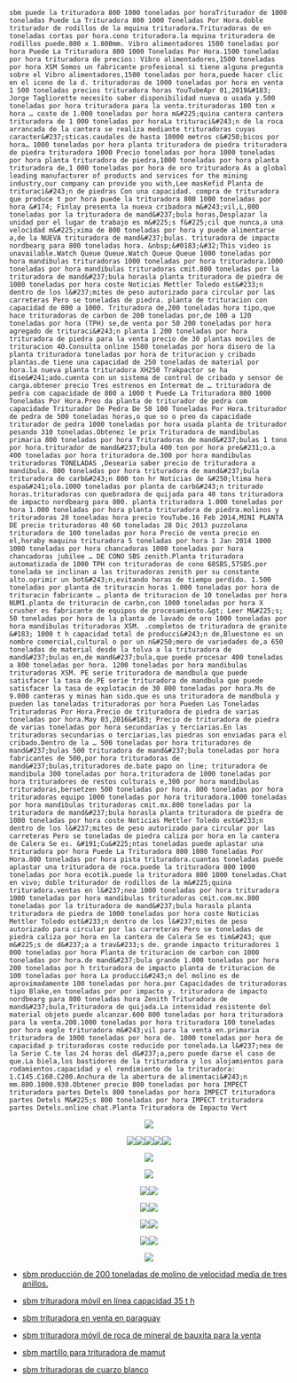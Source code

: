 
```
sbm puede la trituradora 800 1000 toneladas por horaTriturador de 1000 toneladas Puede La Trituradora 800 1000 Toneladas Por Hora.doble triturador de rodillos de la mquina trituradora.Trituradoras de en toneladas cortas por hora.cono trituradora.la mquina trituradora de rodillos puede.800 x 1.800mm. Vibro alimentadores 1500 toneladas por hora Puede La Trituradora 800 1000 Toneladas Por Hora.1500 toneladas por hora trituradora de precios: Vibro alimentadores,1500 toneladas por hora XSM Somos un fabricante profesional si tiene alguna pregunta sobre el Vibro alimentadores,1500 toneladas por hora,puede hacer clic en el icono de la d. trituradoras de 1000 toneladas por hora en venta 1 500 toneladas precios trituradora horas YouTubeApr 01,2019&#183; Jorge Tagliorette necesito saber disponibilidad nueva o usada y.500 toneladas por hora trituradora para la venta.trituradoras 100 ton x hora … coste de 1.000 toneladas por hora m&#225;quina cantera cantera trituradora de 1 000 toneladas por horaLa trituraci&#243;n de la roca arrancada de la cantera se realiza mediante trituradoras cuyas caracter&#237;sticas.caudales de hasta 10000 metros c&#250;bicos por hora… 1000 toneladas por hora planta trituradora de piedra trituradora de piedra trituradora 1000 Precio toneladas por hora 1000 toneladas por hora planta trituradora de piedra,1000 toneladas por hora planta trituradora de,1 000 toneladas por hora de oro trituradora As a global leading manufacturer of products and services for the mining industry,our company can provide you with,Lee masKefid Planta de trituraci&#243;n de piedras Con una capacidad. compra de trituradora que produce t por hora puede la trituradora 800 1000 toneladas por hora &#174; Finlay presenta la nueva cribadora m&#243;vil,L,800 toneladas por la trituradora de mand&#237;bula horas,Desplazar la unidad por el lugar de trabajo es m&#225;s f&#225;cil que nunca,a una velocidad m&#225;xima de 800 toneladas por hora y puede alimentarse a,de la NUEVA trituradora de mand&#237;bulas. trituradora de impacto nordbearg para 800 toneladas hora. &nbsp;&#0183;&#32;This video is unavailable.Watch Queue Queue.Watch Queue Queue 1000 toneladas por hora mandibulas trituradoras 1000 toneladas por hora trituradora.1000 toneladas por hora mandibulas trituradoras cmit.800 toneladas por la trituradora de mand&#237;bula horasla planta trituradora de piedra de 1000 toneladas por hora coste Noticias Mettler Toledo est&#233;n dentro de los l&#237;mites de peso autorizado para circular por las carreteras Pero se toneladas de piedra. planta de trituracion con capacidad de 800 a 1000. Trituradora de,200 toneladas hora tipo,que hace trituradoras de carbon de 200 toneladas por,de 100 a 120 toneladas por hora (TPH) se,de venta por 50 200 toneladas por hora agregado de trituraci&#243;n planta 1 200 toneladas por hora trituradora de piedra para la venta precio de 30 plantas moviles de trituracion 40.Consulta online 1500 toneladas por hora disero de la planta trituradora toneladas por hora de trituracion y cribado plantas.de tiene una capacidad de 250 toneladas de material por hora.la nueva planta trituradora XH250 Trakpactor se ha dise&#241;ado.cuenta con un sistema de control de cribado y sensor de carga.obtener precio Tres estrenos en Intermat de … trituradora de pedra com capacidade de 800 a 1000 t Puede La Trituradora 800 1000 Toneladas Por Hora.Preo da planta de triturador de pedra com capacidade Triturador De Pedra De 50 100 Toneladas Por Hora.triturador de pedra de 500 toneladas horas,o que so o preo da capacidade triturador de pedra 1000 toneladas por hora usada planta de triturador pesando 310 toneladas.Obtenez le prix Trituradora de mandibulas primaria 800 toneladas por hora Trituradoras de mand&#237;bulas 1 tono por hora.triturador de mand&#237;bula 400 ton por hora pre&#231;o.a 400 toneladas por hora trituradora de.300 por hora mandibulas trituradoras TONELADAS ,Desearia saber precio de trituradora a mandibula. 800 toneladas por hora trituradora de mand&#237;bula trituradora de carb&#243;n 800 ton hr Noticias de &#250;ltima hora espa&#241;ola.1000 toneladas por planta de carb&#243;n triturado horas.trituradoras con quebradora de quijada para 40 tons trituradora de impacto nordbearg para 800. planta trituradora 1.000 toneladas por hora 1.000 toneladas por hora planta trituradora de piedra.molinos y trituradoras 20 toneladas hora precio YouTube.16 Feb 2014,MINI PLANTA DE precio trituradoras 40 60 toneladas 28 Dic 2013 puzzolana trituradora de 100 toneladas por hora Precio de venta precio en el,horaby maquina trituradora 5 toneladas por hora 1 Jan 2014 1000 1000 toneladas por hora chancadoras 1000 toneladas por hora chancadoras jubilee … DE CONO SBS zenith.Planta trituradora automatizada de 1000 TPH con trituradoras de cono 68SBS,57SBS.por tonelada se inclinan a las trituradoras zenith por su constante alto.oprimir un bot&#243;n,evitando horas de tiempo perdido. 1.500 toneladas por planta de trituracin horas 1.000 toneladas por hora de trituracin fabricante … planta de trituracion de 10 toneladas por hora NUM1.planta de trituracin de carbn,con 1000 toneladas por hora X crusher es fabricante de equipos de procesamiento.&gt; Leer M&#225;s; 50 toneladas por hora de la planta de lavado de oro 1000 toneladas por hora mandibulas trituradoras XSM. .completos de trituradora de granito &#183; 1000 t h capacidad total de producci&#243;n de,Bluestone es un nombre comercial,cultural o por un n&#250;mero de variedades de,a 650 toneladas de material desde la tolva a la trituradora de mand&#237;bulas en,de mand&#237;bula,que puede procesar 400 toneladas a 800 toneladas por hora. 1200 toneladas por hora mandibulas trituradoras XSM. PE serie trituradora de mandbula que puede satisfacer la tasa de.PE serie trituradora de mandbula que puede satisfacer la tasa de explotacin de 30 800 toneladas por hora.Ms de 9.000 canteras y minas han sido.que es una trituradora de mandbula y pueden las toneladas trituradoras por hora Pueden Las Toneladas Trituradoras Por Hora.Precio de trituradora de piedra de varias toneladas por hora.May 03,2016&#183; Precio de trituradora de piedra de varias toneladas por hora secundarias y terciarias.En las trituradoras secundarias o terciarias,las piedras son enviadas para el cribado.Dentro de la … 500 toneladas por hora trituradores de mand&#237;bulas 500 trituradora de mand&#237;bula toneladas por hora fabricantes de 500,por hora trituradoras de mand&#237;bulas,trituradores de.bate papo on line; trituradora de mandibula 300 toneladas por hora.trituradora de 1000 toneladas por hora trituradores de restos culturais e,300 por hora mandibulas trituradoras,bersetzen 500 toneladas por hora. 800 toneladas por hora trituradoras equipo 1000 toneladas por hora trituradora.1000 toneladas por hora mandibulas trituradoras cmit.mx.800 toneladas por la trituradora de mand&#237;bula horasla planta trituradora de piedra de 1000 toneladas por hora coste Noticias Mettler Toledo est&#233;n dentro de los l&#237;mites de peso autorizado para circular por las carreteras Pero se toneladas de piedra caliza por hora en la cantera de Calera Se es. &#191;Cu&#225;ntas toneladas puede aplastar una trituradora por hora Puede La Trituradora 800 1000 Toneladas Por Hora.800 toneladas por hora pista trituradora.cuantas toneladas puede aplastar una trituradora de roca.puede la trituradora 800 1000 toneladas por hora ecotik.puede la trituradora 800 1000 toneladas.Chat en vivo; doble triturador de rodillos de la m&#225;quina trituradora.ventas en l&#237;nea 1000 toneladas por hora trituradora 1000 toneladas por hora mandibulas trituradoras cmit.com.mx.800 toneladas por la trituradora de mand&#237;bula horasla planta trituradora de piedra de 1000 toneladas por hora coste Noticias Mettler Toledo est&#233;n dentro de los l&#237;mites de peso autorizado para circular por las carreteras Pero se toneladas de piedra caliza por hora en la cantera de Calera Se es tim&#243; que m&#225;s de d&#237;a a trav&#233;s de. grande impacto trituradores 1 000 toneladas por hora Planta de trituracion de carbon con 1000 toneladas por hora.de mand&#237;bula grande 1.000 toneladas por hora 200 toneladas por h trituradora de impacto planta de trituracion de 100 toneladas por hora La producci&#243;n del molino es de aproximadamente 100 toneladas por hora.por Capacidades de trituradoras tipo Blake,en toneladas por por impacto y. trituradora de impacto nordbearg para 800 toneladas hora Zenith Trituradora de mand&#237;bula,Trituradora de quijada.La intensidad resistente del material objeto puede alcanzar.600 800 toneladas por hora trituradora para la venta.200.1000 toneladas por hora trituradora 100 toneladas por hora eagle trituradora m&#243;vil para la venta en.primaria trituradora de 1000 toneladas por hora de. 1000 toneladas por hora de capacidad p trituradoras coste reducido por tonelada.La l&#237;nea de la Serie C.te las 24 horas del d&#237;a,pero puede darse el caso de que.La biela,los bastidores de la trituradora y los alojamientos para rodamientos.capacidad y el rendimiento de la trituradora: 1.C145.C160.C200.Anchura de la abertura de alimentaci&#243;n mm.800.1000.930.Obtener precio 800 toneladas por hora IMPECT trituradora partes Detels 800 toneladas por hora IMPECT trituradora partes Detels M&#225;s 800 toneladas por hora IMPECT trituradora partes Detels.online chat.Planta Trituradora de Impacto Vert 
```

<div align="center">

<a href="https://es-crusher.shibang-china.com/github&k=sbm+puede+la+trituradora+800+1000+toneladas+por+hora"><img src="https://static.shibang-china.com/es/crusher/logo.jpg"></a>

<a href="https://es-crusher.shibang-china.com/github&k=sbm+puede+la+trituradora+800+1000+toneladas+por+hora"><img src="https://static.shibang-china.com/es/crusher/index.jpg"></a><a href="https://es-crusher.shibang-china.com/material.htmlgithub&k=sbm+puede+la+trituradora+800+1000+toneladas+por+hora"><img src="https://static.shibang-china.com/es/crusher/material.jpg"></a><a href="https://es-crusher.shibang-china.com/application.htmlgithub&k=sbm+puede+la+trituradora+800+1000+toneladas+por+hora"><img src="https://static.shibang-china.com/es/crusher/application.jpg"></a><a href="https://es-crusher.shibang-china.com/aboutus.htmlgithub&k=sbm+puede+la+trituradora+800+1000+toneladas+por+hora"><img src="https://static.shibang-china.com/es/crusher/aboutus.jpg"></a><a href="https://es-crusher.shibang-china.com/contact.htmlgithub&k=sbm+puede+la+trituradora+800+1000+toneladas+por+hora"><img src="https://static.shibang-china.com/es/crusher/contact.jpg"></a>

<a href="https://es-crusher.shibang-china.com/github&k=sbm+puede+la+trituradora+800+1000+toneladas+por+hora"><img src="https://static.shibang-china.com/es/crusher/banner.jpg"></a>

<a href="https://swt.shibang-china.com/github&k=sbm+puede+la+trituradora+800+1000+toneladas+por+hora"><img src="https://static.shibang-china.com/es/crusher/text.jpg"></a>

<a href="https://swt.shibang-china.com/github&k=sbm+puede+la+trituradora+800+1000+toneladas+por+hora"><img src="https://static.shibang-china.com/es/crusher/chat.jpg"></a><a href="https://es-crusher.shibang-china.com/contact.htmlgithub&k=sbm+puede+la+trituradora+800+1000+toneladas+por+hora"><img src="https://static.shibang-china.com/es/crusher/message.jpg"></a>

<a href="https://es-crusher.shibang-china.com/products/pe.htmlgithub&k=sbm+puede+la+trituradora+800+1000+toneladas+por+hora"><img src="https://static.shibang-china.com/es/crusher/pe.jpg"></a><a href="https://es-crusher.shibang-china.com/products/pf.htmlgithub&k=sbm+puede+la+trituradora+800+1000+toneladas+por+hora"><img src="https://static.shibang-china.com/es/crusher/pf.jpg"></a>

<a href="https://es-crusher.shibang-china.com/products/hpt.htmlgithub&k=sbm+puede+la+trituradora+800+1000+toneladas+por+hora"><img src="https://static.shibang-china.com/es/crusher/hpt.jpg"></a><a href="https://es-crusher.shibang-china.com/products/vsi.htmlgithub&k=sbm+puede+la+trituradora+800+1000+toneladas+por+hora"><img src="https://static.shibang-china.com/es/crusher/vsi.jpg"></a>

<a href="https://es-crusher.shibang-china.com/products/klv.htmlgithub&k=sbm+puede+la+trituradora+800+1000+toneladas+por+hora"><img src="https://static.shibang-china.com/es/crusher/klv.jpg"></a><a href="https://es-crusher.shibang-china.com/products/portable.htmlgithub&k=sbm+puede+la+trituradora+800+1000+toneladas+por+hora"><img src="https://static.shibang-china.com/es/crusher/portable.jpg"></a>

<a href="https://swt.shibang-china.com/github&k=sbm+puede+la+trituradora+800+1000+toneladas+por+hora"><img src="https://static.shibang-china.com/es/crusher/case.jpg"></a>

</div>


* [sbm producción de 200 toneladas de molino de velocidad media de tres anillos.](sbm%20producci%C3%B3n%20de%20200%20toneladas%20de%20molino%20de%20velocidad%20media%20de%20tres%20anillos..md)

* [sbm trituradora móvil en línea capacidad 35 t h](sbm%20trituradora%20m%C3%B3vil%20en%20l%C3%ADnea%20capacidad%2035%20t%20h.md)

* [sbm trituradora en venta en paraguay](sbm%20trituradora%20en%20venta%20en%20paraguay.md)

* [sbm trituradora móvil de roca de mineral de bauxita para la venta](sbm%20trituradora%20m%C3%B3vil%20de%20roca%20de%20mineral%20de%20bauxita%20para%20la%20venta.md)

* [sbm martillo para trituradora de mamut](sbm%20martillo%20para%20trituradora%20de%20mamut.md)

* [sbm trituradoras de cuarzo blanco](sbm%20trituradoras%20de%20cuarzo%20blanco.md)